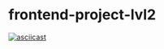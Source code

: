 # frontend-project-lvl2

[![asciicast](https://asciinema.org/a/OG5Oo3hLAZacocx3zyL07VyOk.svg)](https://asciinema.org/a/OG5Oo3hLAZacocx3zyL07VyOk)